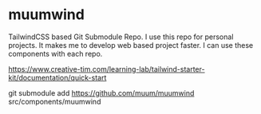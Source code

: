 # muumwind
TailwindCSS based Git Submodule Repo. I use this repo for personal projects. It makes me to develop web based project faster. I can use these components with each repo.

<link rel="stylesheet" href="https://cdn.jsdelivr.net/gh/creativetimofficial/tailwind-starter-kit/compiled-tailwind.min.css">

https://www.creative-tim.com/learning-lab/tailwind-starter-kit/documentation/quick-start

git submodule add https://github.com/muum/muumwind src/components/muumwind